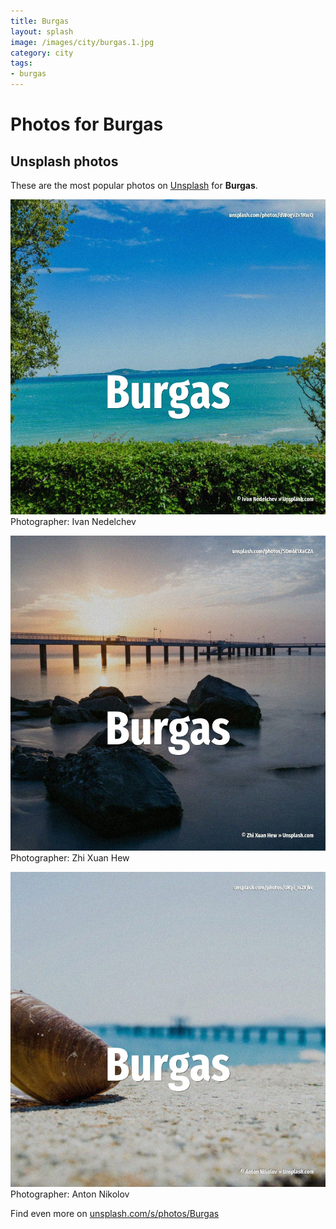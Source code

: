 ```yaml
---
title: Burgas
layout: splash
image: /images/city/burgas.1.jpg
category: city
tags:
- burgas
---
```

# Photos for Burgas
 
## Unsplash photos
These are the most popular photos on [Unsplash](https://unsplash.com) for **Burgas**.
 
![Burgas](/images/city/burgas.1.jpg)
Photographer:  Ivan Nedelchev
 
![Burgas](/images/city/burgas.2.jpg)
Photographer:  Zhi Xuan Hew
 
![Burgas](/images/city/burgas.3.jpg)
Photographer:  Anton Nikolov
 
Find even more on [unsplash.com/s/photos/Burgas](https://unsplash.com/s/photos/Burgas)
 
